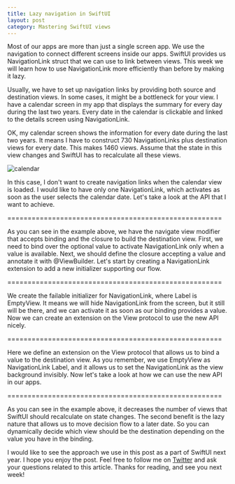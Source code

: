```yaml
---
title: Lazy navigation in SwiftUI
layout: post
category: Mastering SwiftUI views
---
```


Most of our apps are more than just a single screen app. We use the navigation to connect different screens inside our apps. SwiftUI provides us NavigationLink struct that we can use to link between views. This week we will learn how to use NavigationLink more efficiently than before by making it lazy.

Usually, we have to set up navigation links by providing both source and destination views. In some cases, it might be a bottleneck for your view. I have a calendar screen in my app that displays the summary for every day during the last two years. Every date in the calendar is clickable and linked to the details screen using NavigationLink.

OK, my calendar screen shows the information for every date during the last two years. It means I have to construct 730 NavigationLinks plus destination views for every date. This makes 1460 views. Assume that the state in this view changes and SwiftUI has to recalculate all these views.

![calendar](/public/lazy.PNG)

In this case, I don't want to create navigation links when the calendar view is loaded. I would like to have only one NavigationLink, which activates as soon as the user selects the calendar date. Let's take a look at the API that I want to achieve.

=====================================================

As you can see in the example above, we have the navigate view modifier that accepts binding and the closure to build the destination view. First, we need to bind over the optional value to activate NavigationLink only when a value is available. Next, we should define the closure accepting a value and annotate it with @ViewBuilder. Let's start by creating a NavigationLink extension to add a new initializer supporting our flow.

=====================================================

We create the failable initializer for NavigationLink, where Label is EmptyView. It means we will hide NavigationLink from the screen, but it still will be there, and we can activate it as soon as our binding provides a value. Now we can create an extension on the View protocol to use the new API nicely.

=====================================================

Here we define an extension on the View protocol that allows us to bind a value to the destination view. As you remember, we use EmptyView as NavigationLink Label, and it allows us to set the NavigationLink as the view background invisibly. Now let's take a look at how we can use the new API in our apps.

=====================================================

As you can see in the example above, it decreases the number of views that SwiftUI should recalculate on state changes. The second benefit is the lazy nature that allows us to move decision flow to a later date. So you can dynamically decide which view should be the destination depending on the value you have in the binding.

I would like to see the approach we use in this post as a part of SwiftUI next year. I hope you enjoy the post. Feel free to follow me on [Twitter](https://twitter.com/mecid) and ask your questions related to this article. Thanks for reading, and see you next week!